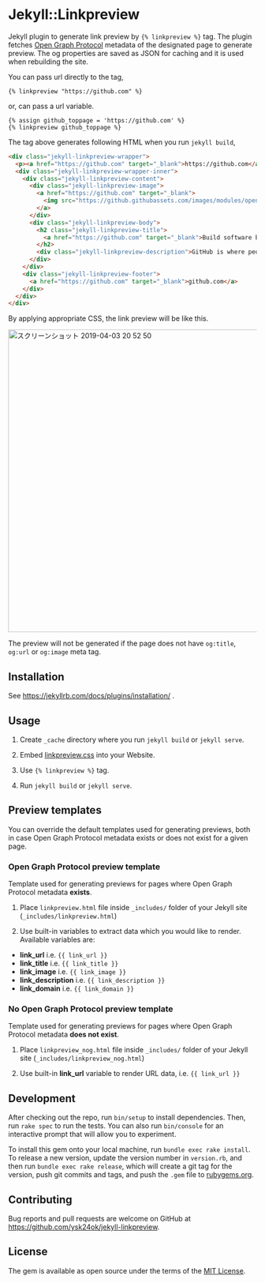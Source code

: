 # Jekyll::Linkpreview

Jekyll plugin to generate link preview by `{% linkpreview %}` tag. The plugin fetches [Open Graph Protocol](http://ogp.me/) metadata of the designated page to generate preview. The og properties are saved as JSON for caching and it is used when rebuilding the site.

You can pass url directly to the tag,

```
{% linkpreview "https://github.com" %}
```

or, can pass a url variable.

```
{% assign github_toppage = 'https://github.com' %}
{% linkpreview github_toppage %}
```

The tag above generates following HTML when you run `jekyll build`,

```html
<div class="jekyll-linkpreview-wrapper">
  <p><a href="https://github.com" target="_blank">https://github.com</a></p>
  <div class="jekyll-linkpreview-wrapper-inner">
    <div class="jekyll-linkpreview-content">
      <div class="jekyll-linkpreview-image">
        <a href="https://github.com" target="_blank">
          <img src="https://github.githubassets.com/images/modules/open_graph/github-logo.png" />
        </a>
      </div>
      <div class="jekyll-linkpreview-body">
        <h2 class="jekyll-linkpreview-title">
          <a href="https://github.com" target="_blank">Build software better, together</a>
        </h2>
        <div class="jekyll-linkpreview-description">GitHub is where people build software. More than 31 million people use GitHub to discover, fork, and contribute to over 100 million projects.</div>
      </div>
    </div>
    <div class="jekyll-linkpreview-footer">
      <a href="https://github.com" target="_blank">github.com</a>
    </div>
  </div>
</div>
```

By applying appropriate CSS, the link preview will be like this.

<img width="613" alt="スクリーンショット 2019-04-03 20 52 50" src="https://user-images.githubusercontent.com/3449164/55479970-35baf100-565a-11e9-8c5d-709213917f74.png">

The preview will not be generated if the page does not have `og:title`, `og:url` or `og:image` meta tag.

## Installation

See https://jekyllrb.com/docs/plugins/installation/ .

## Usage

1. Create `_cache` directory where you run `jekyll build` or `jekyll serve`.

1. Embed [linkpreview.css](assets/css/linkpreview.css) into your Website.

1. Use `{% linkpreview %}` tag.

1. Run `jekyll build` or `jekyll serve`.


## Preview templates

You can override the default templates used for generating previews, both in case Open Graph Protocol metadata exists or does not exist for a given page.

### Open Graph Protocol preview template

Template used for generating previews for pages where Open Graph Protocol metadata **exists**.

 1. Place `linkpreview.html` file inside `_includes/` folder of your Jekyll site (`_includes/linkpreview.html`)

 2. Use built-in variables to extract data which you would like to render. Available variables are:
  * **link_url** i.e. `{{ link_url }}`
  * **link_title** i.e. `{{ link_title }}`
  * **link_image** i.e. `{{ link_image }}`
  * **link_description** i.e. `{{ link_description }}`
  * **link_domain** i.e. `{{ link_domain }}`

### No Open Graph Protocol preview template

Template used for generating previews for pages where Open Graph Protocol metadata **does not exist**.

1. Place `linkpreview_nog.html` file inside `_includes/` folder of your Jekyll site (`_includes/linkpreview_nog.html`)

2. Use built-in **link_url** variable to render URL data, i.e. `{{ link_url }}`

## Development

After checking out the repo, run `bin/setup` to install dependencies. Then, run `rake spec` to run the tests. You can also run `bin/console` for an interactive prompt that will allow you to experiment.

To install this gem onto your local machine, run `bundle exec rake install`. To release a new version, update the version number in `version.rb`, and then run `bundle exec rake release`, which will create a git tag for the version, push git commits and tags, and push the `.gem` file to [rubygems.org](https://rubygems.org).

## Contributing

Bug reports and pull requests are welcome on GitHub at https://github.com/ysk24ok/jekyll-linkpreview.

## License

The gem is available as open source under the terms of the [MIT License](https://opensource.org/licenses/MIT).
